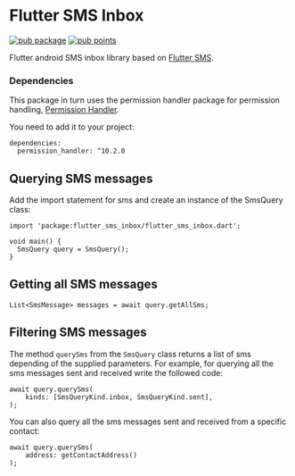 # Flutter SMS Inbox

[![pub package](https://img.shields.io/pub/v/flutter_sms_inbox.svg)](https://pub.dev/packages/flutter_sms_inbox)
[![pub points](https://img.shields.io/pub/points/flutter_sms_inbox?color=2E8B57&label=pub%20points)](https://pub.dev/packages/flutter_sms_inbox/score)

Flutter android SMS inbox library based on [Flutter SMS](https://github.com/babariviere/flutter_sms).

### Dependencies

This package in turn uses the permission handler package for permission handling, [Permission Handler](https://pub.dev/packages/permission_handler).

You need to add it to your project:

```
dependencies:
  permission_handler: ^10.2.0
```

## Querying SMS messages

Add the import statement for sms and create an instance of the SmsQuery class:

```
import 'package:flutter_sms_inbox/flutter_sms_inbox.dart';

void main() {
  SmsQuery query = SmsQuery();
}
```

## Getting all SMS messages

`List<SmsMessage> messages = await query.getAllSms;`

## Filtering SMS messages
The method `querySms` from the `SmsQuery` class returns a list of sms depending of the supplied parameters. For example, for querying all the sms messages sent and received write the followed code:

```
await query.querySms(
    kinds: [SmsQueryKind.inbox, SmsQueryKind.sent],
);
```
You can also query all the sms messages sent and received from a specific contact:

```
await query.querySms(
    address: getContactAddress()
);
```
